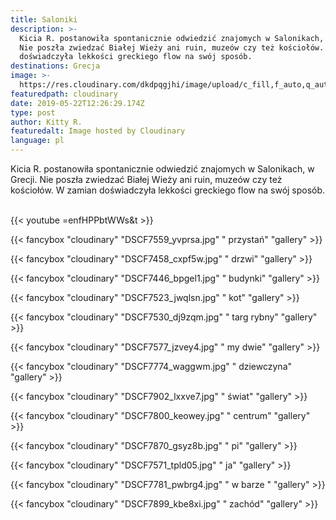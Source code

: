 ```yaml
---
title: Saloniki
description: >-
  Kicia R. postanowiła spontanicznie odwiedzić znajomych w Salonikach, w Grecji.
  Nie poszła zwiedzać Białej Wieży ani ruin, muzeów czy też kościołów. W zamian
  doświadczyła lekkości greckiego flow na swój sposób. 
destinations: Grecja
image: >-
  https://res.cloudinary.com/dkdpqgjhi/image/upload/c_fill,f_auto,q_auto,w_300/v1558526323/DSCF7935_wtkmav.jpg
featuredpath: cloudinary
date: 2019-05-22T12:26:29.174Z
type: post
author: Kitty R.
featuredalt: Image hosted by Cloudinary
language: pl
---
```

Kicia R. postanowiła spontanicznie odwiedzić znajomych w Salonikach, w Grecji. Nie poszła zwiedzać Białej Wieży ani ruin, muzeów czy też kościołów. W zamian doświadczyła lekkości greckiego flow na swój sposób. 

<br>{{< youtube =enfHPPbtWWs&t >}}</br>

{{< fancybox "cloudinary" "DSCF7559_yvprsa.jpg" "   przystań" "gallery" >}}

{{< fancybox "cloudinary" "DSCF7458_cxpf5w.jpg" "   drzwi" "gallery" >}}

{{< fancybox "cloudinary" "DSCF7446_bpgel1.jpg" "   budynki" "gallery" >}}

{{< fancybox "cloudinary" "DSCF7523_jwqlsn.jpg" "   kot" "gallery" >}}

{{< fancybox "cloudinary" "DSCF7530_dj9zqm.jpg" "   targ rybny" "gallery" >}}

{{< fancybox "cloudinary" "DSCF7577_jzvey4.jpg" "   my dwie" "gallery" >}}

{{< fancybox "cloudinary" "DSCF7774_waggwm.jpg" "   dziewczyna" "gallery" >}}

{{< fancybox "cloudinary" "DSCF7902_lxxve7.jpg" "   świat" "gallery" >}}

{{< fancybox "cloudinary" "DSCF7800_keowey.jpg" "   centrum" "gallery" >}}

{{< fancybox "cloudinary" "DSCF7870_gsyz8b.jpg" "   pi" "gallery" >}}

{{< fancybox "cloudinary" "DSCF7571_tpld05.jpg" "   ja" "gallery" >}}

{{< fancybox "cloudinary" "DSCF7781_pwbrg4.jpg" "   w barze " "gallery" >}}

{{< fancybox "cloudinary" "DSCF7899_kbe8xi.jpg" "   zachód" "gallery" >}}
